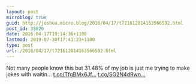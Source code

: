 ```yaml
---
layout: post
microblog: true
guid: http://joshua.micro.blog/2016/04/17/t721612814163566592.html
post_id: 35820
date: 2016-04-17T19:14:36+1100
lastmod: 2019-07-30T17:41:23+1100
type: post
url: /2016/04/17/t721612814163566592.html
---
```

Not many people know this but 31.48% of my job is just me trying to make jokes with waitin… [t.co/TfgBMx6Jf...](https://t.co/TfgBMx6Jft) [t.co/SG2N4dRwn...](https://t.co/SG2N4dRwnO)

